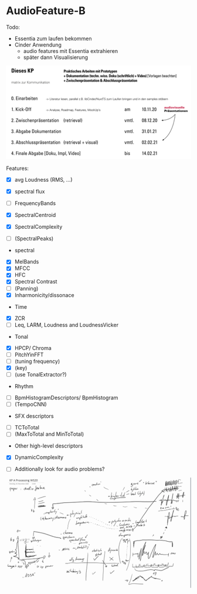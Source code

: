 # AudioFeature-B
Todo: 
* Essentia zum laufen bekommen 
* Cinder Anwendung 
    *  audio features mit Essentia extrahieren 
    * später dann Visualisierung 

![timetable](/images/zeitplanKPAudio.png)

Features: 
* [x] avg Loudness (RMS, …) 
* [x] spectral flux
* [ ] FrequencyBands
* [x] SpectralCentroid
* [x] SpectralComplexity
* [ ] (SpectralPeaks)


* spectral 
* [x]  MelBands 
* [x]  MFCC 
* [x]  HFC 
* [x]  Spectral Contrast 
* [ ]  (Panning) 
* [x]  Inharmonicity/dissonace
 
* Time 
* [x]  ZCR 
* [ ]  Leq, LARM, Loudness and LoudnessVicker 

* Tonal  
* [x]  HPCP/ Chroma
* [ ]  PitchYinFFT 
* [ ]  (tuning frequency) 
* [x]  (key)
* [ ]  (use TonalExtractor?)

* Rhythm 
* [ ]  BpmHistogramDescriptors/ BpmHistogram
* [ ]  (TempoCNN)

* SFX descriptors 
* [ ]  TCToTotal 
* [ ]  (MaxToTotal and MinToTotal) 

* Other high-level descriptors 
* [x]  DynamicComplexity  

* [ ]  Additionally look for audio problems? 

![screenshot from consultation](/images/features_screenshot.png)
